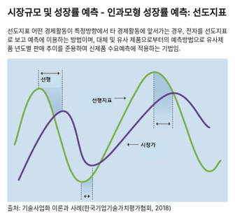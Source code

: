 ## 시장규모 및 성장률 예측 - 인과모형 성장률 예측: 선도지표

선도지표
어떤 경제활동이 특정방향에서 타 경제활동에 앞서가는 경우, 전자를 선도지표로 보고 예측에 이용하는 방법이며, 대체 및 유사 제품으로부터의 예측방법으로 유사제품 년도별 판매 추이를 준용하여 신제품 수요예측에 적용하는 기법임.


![선도지표의 활용 사례(유사제품 A기반의 제품 A’ 시장가 추정)](images/Q10_7_1_1.png)
출처: 기술사업화 이론과 사례(한국기업기술가치평가협회, 2018)
